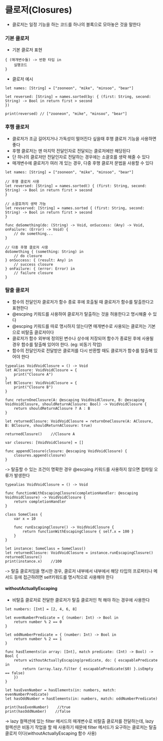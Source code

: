 # 클로저(Closures)
- 클로저는 일정 기능을 하는 코드를 하나의 블록으로 모아놓은 것을 말한다

### 기본 클로저
- 기본 클로저 표현
```
{ (매개변수들) -> 반환 타입 in
    실행코드
}
```
- 클로저 예시
```
let names: [String] = ["zooneon", "mike", "minsoo", "bear"]

let reversed: [String] = names.sorted(by: { (first: String, second: String) -> Bool in return first > second 
})

print(reversed) // ["zooneon", "mike", "minsoo", "bear"]
```

### 후행 클로저
- 클로저가 조금 길어지거나 가독성이 떨어진다 싶을때 후행 클로저 기능을 사용하면 좋다
- 후행 클로저는 맨 마지막 전달인자로 전달되는 클로저에만 해당된다
- 단 하나의 클로저만 전달인자로 전달하는 경우에는 소괄호를 생략 해줄 수 있다
- 매개변수에 클로저가 여러 개 있는 경우, 다중 후행 클로저 문법을 사용할 수 있다

```
let names: [String] = ["zooneon", "mike", "minsoo", "bear"]

// 후행 클로저 사용
let reversed: [String] = names.sorted() { (first: String, second: String) -> Bool in return first > second 
}

// 소괄호까지 생략 가능
let revserved: [String] = names.sorted { (first: String, second: String) -> Bool in return first > second 
}

func doSomething(do: (String) -> Void, onSuccess: (Any) -> Void, onFailure: (Error) -> Void) {
    // do something...
}

// 다중 후행 클로저 사용
doSomething { (something: String) in
    // do closure
} onSuccess: { (result: Any) in 
    // success closure
} onFailure: { (error: Error) in
    // failure closure
}
```

### 탈출 클로저
- 함수의 전달인자 클로저가 함수 종료 후에 호출될 때 클로저가 함수를 탈출한다고 표현한다
- @escping 키워드를 사용하여 클로저가 탈출하는 것을 허용한다고 명시해줄 수 있다
- @escping 키워드를 따로 명시하지 않는다면 매개변수로 사용되는 클로저는 기본으로 비탈출 클로저이다
- 클로저가 함수 외부에 정의된 변수나 상수에 저장되어 함수가 종료된 후에 사용될 경우 함수를 탈출해 있어야 한다. (eg: 비동기 작업)
- 함수의 전달인자로 전달받은 클로저를 다시 반환할 때도 클로저가 함수를 탈출해 있어야 한다

```
typealias VoidVoidClosure = () -> Void
let AClosure: VoidVoidClosure = {
    print("Closure A")
}
let BClosure: VoidVoidClosure = {
    print("Closure B")
}

func returnOneClosure(A: @escaping VoidVoidClosure, B: @escaping VoidVoidClosure, shouldReturnAClosure: Bool) -> VoidVoidClosure {
    return shouldReturnAClosure ? A : B
}

let returnedClosure: VoidVoidClosure = returnOneClosure(A: AClosure, B: BClosure, shouldReturnAClosure: true)

returnedClosure()    //Closure A

var closures: [VoidVoidClosure] = []

func appendClosure(closure: @escaping VoidVoidClosure) {
    closures.append(closure)
}
```
-> 탈출할 수 있는 조건이 명확한 경우 @escping 키워드를 사용하지 않으면 컴파일 오류가 발생한다
```
typealias VoidVoidClosure = () -> Void

func functionWithEscapingClosure(completionHandler: @escaping VoidVoidClosure) -> VoidVoidClosure {
    return completionHandler
}

class SomeClass {
    var x = 10
    
    func runEscapingClosure() -> VoidVoidClosure {
        return functionWithEscapingClosure { self.x = 100 }
    }
}

let instance: SomeClass = SomeClass()
let returnedClosure: VoidVoidClosure = instance.runEscapingClosure()
returnedClosure()
print(instance.x)    //100
```
-> 탈출 클로저임을 명시한 경우, 클로저 내부에서 내부에서 해당 타입의 프로퍼티나 메서드 등에 접근하려면 self키워드를 명시적으로 사용해야 한다

#### withoutActuallyEscaping
- 비탈출 클로저로 전달한 클로저가 탈출 클로저인 척 해야 하는 경우에 사용한다

```
let numbers: [Int] = [2, 4, 6, 8]

let evenNumberPredicate = { (number: Int) -> Bool in
    return number % 2 == 0
}

let oddNumberPredicate = { (number: Int) -> Bool in
    return number % 2 == 1
}

func hasElements(in array: [Int], match predicate: (Int) -> Bool) -> Bool {
    return withoutActuallyEscaping(predicate, do: { escapablePredicate in
        return (array.lazy.filter { escapablePredicate($0) }.isEmpty == false)
    })
}

let hasEvenNumber = hasElements(in: numbers, match: evenNumberPredicate)
let hasOddNumber = hasElements(in: numbers, match: oddNumberPredicate)

print(hasEvenNumber)    //true
print(hasOddNumber)    //false
```
-> lazy 컬렉션에 있는 filter 메서드의 매개변수로 비탈출 클로저를 전달하는데, lazy 컬렉션은 비동기 작업을 할 때 사용하기 때문에 filter 메서드가 요구하는 클로저는 탈출 클로저 이다(withoutActuallyEscaping 함수 사용)
